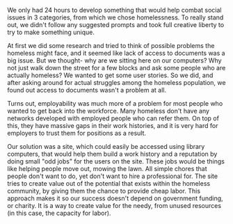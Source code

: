 We only had 24 hours to develop something that would help combat social issues in 3 categories, from which we chose homelessness. To really stand out, we didn't follow any suggested prompts and took full creative liberty to try to make something unique.

At first we did some research and tried to think of possible problems the homeless might face, and it seemed like lack of access to documents was a big issue. But we thought- why are we sitting here on our computers? Why not just walk down the street for a few blocks and ask some people who are actually homeless? We wanted to get some user stories. So we did, and after asking around for actual struggles among the homeless population, we found out access to documents wasn't a problem at all. 

Turns out, employability was much more of a problem for most people who wanted to get back into the workforce. Many homeless don't have any networks developed with employed people who can refer them. On top of this, they have massive gaps in their work histories, and it is very hard for employers to trust them for positions as a result.

Our solution was a site, which could easily be accessed using library computers, that would help them build a work history and a reputation by doing small "odd jobs" for the users on the site. These jobs would be things like helping people move out, mowing the lawn. All simple chores that people don't want to do, yet don't want to hire a professional for. The site tries to create value out of the potential that exists within the homeless community, by giving them the chance to provide cheap labor. This approach makes it so our success doesn't depend on government funding, or charity. It is a way to create value for the needy, from unused resources (in this case, the capacity for labor).
